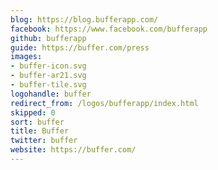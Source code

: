```yaml
---
blog: https://blog.bufferapp.com/
facebook: https://www.facebook.com/bufferapp
github: bufferapp
guide: https://buffer.com/press
images:
- buffer-icon.svg
- buffer-ar21.svg
- buffer-tile.svg
logohandle: buffer
redirect_from: /logos/bufferapp/index.html
skipped: 0
sort: buffer
title: Buffer
twitter: buffer
website: https://buffer.com/
---
```

